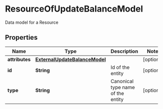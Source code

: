 

# ResourceOfUpdateBalanceModel

Data model for a Resource

## Properties

| Name | Type | Description | Notes |
|------------ | ------------- | ------------- | -------------|
|**attributes** | [**ExternalUpdateBalanceModel**](ExternalUpdateBalanceModel.md) |  |  [optional] |
|**id** | **String** | Id of the entity |  [optional] |
|**type** | **String** | Canonical type name of the entity |  [optional] |



